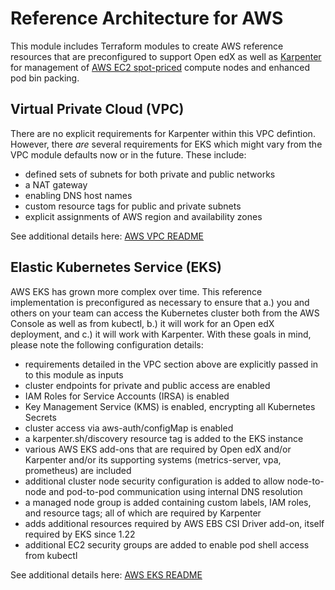 # Reference Architecture for AWS

This module includes Terraform modules to create AWS reference resources that are preconfigured to support Open edX as well as [Karpenter](https://karpenter.sh/) for management of [AWS EC2 spot-priced](https://aws.amazon.com/ec2/spot/) compute nodes and enhanced pod bin packing.

## Virtual Private Cloud (VPC)

There are no explicit requirements for Karpenter within this VPC defintion. However, there *are* several requirements for EKS which might vary from the VPC module defaults now or in the future. These include:

- defined sets of subnets for both private and public networks
- a NAT gateway
- enabling DNS host names
- custom resource tags for public and private subnets
- explicit assignments of AWS region and availability zones

See additional details here: [AWS VPC README](./vpc/README.rst)

## Elastic Kubernetes Service (EKS)

AWS EKS has grown more complex over time. This reference implementation is preconfigured as necessary to ensure that a.) you and others on your team can access the Kubernetes cluster both from the AWS Console as well as from kubectl, b.) it will work for an Open edX deployment, and c.) it will work with Karpenter. With these goals in mind, please note the following configuration details:

- requirements detailed in the VPC section above are explicitly passed in to this module as inputs
- cluster endpoints for private and public access are enabled
- IAM Roles for Service Accounts (IRSA) is enabled
- Key Management Service (KMS) is enabled, encrypting all Kubernetes Secrets
- cluster access via aws-auth/configMap is enabled
- a karpenter.sh/discovery resource tag is added to the EKS instance
- various AWS EKS add-ons that are required by Open edX and/or Karpenter and/or its supporting systems (metrics-server, vpa, prometheus) are included
- additional cluster node security configuration is added to allow node-to-node and pod-to-pod communication using internal DNS resolution
- a managed node group is added containing custom labels, IAM roles, and resource tags; all of which are required by Karpenter
- adds additional resources required by AWS EBS CSI Driver add-on, itself required by EKS since 1.22
- additional EC2 security groups are added to enable pod shell access from kubectl

See additional details here: [AWS EKS README](./k8s-cluster/README.rst)